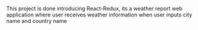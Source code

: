 This project is done introducing React-Redux, its a weather report web application where user receives weather information when user inputs city name and country name 
